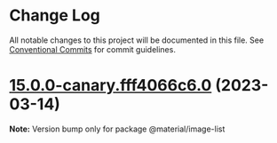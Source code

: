 # Change Log

All notable changes to this project will be documented in this file.
See [Conventional Commits](https://conventionalcommits.org) for commit guidelines.

# [15.0.0-canary.fff4066c6.0](https://github.com/material-components/material-components-web/compare/v14.0.0...v15.0.0-canary.fff4066c6.0) (2023-03-14)

**Note:** Version bump only for package @material/image-list
